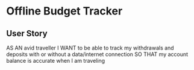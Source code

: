 # Offline Budget Tracker 

## User Story
AS AN avid traveller
I WANT to be able to track my withdrawals and deposits with or without a data/internet connection
SO THAT my account balance is accurate when I am traveling

